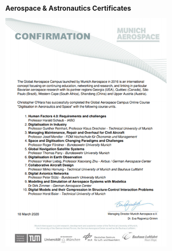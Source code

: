 ## Aerospace & Astronautics Certificates
![image](https://github.com/Ohara124c41/Graduate_Technical_Writing/blob/master/E-Learning/Space/images/Digitalization_in_Aeronautics_and_Space.PNG?raw=true)
